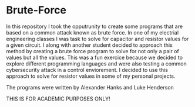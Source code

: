 # Brute-Force
In this repository I took the opputrunity to create some programs that are based on a common attack known as brute force. In one of my electrial engineering classes
I was task to solve for capacitor and resistor values for a given circuit. I along with another student decided to approach this method by creating a brute force program
to solve for not only a pair of values but all the values. This was a fun exercice because we decided to explore different programming languages and were also testing a common
cybersecurity attack in a control enviorement. I decided to use this approach to solve for resistor values in some of my personal projects.

The programs were written by Alexander Hanks and Luke Henderson

THIS IS FOR ACADEMIC PURPOSES ONLY!
